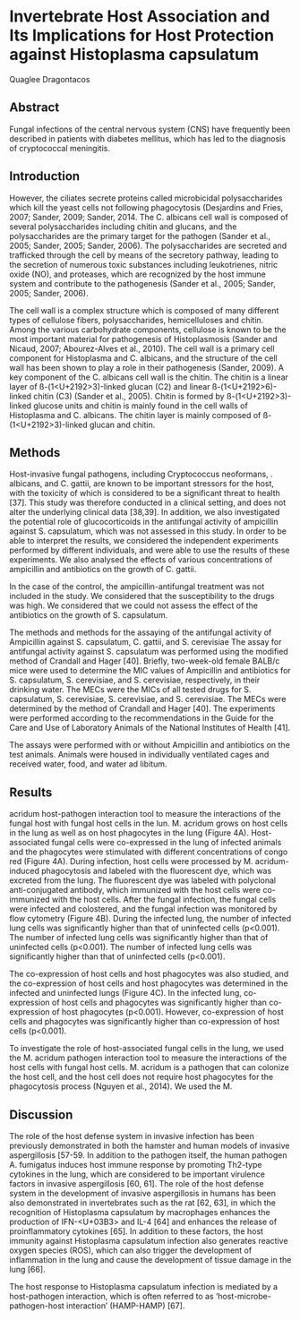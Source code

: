 # Invertebrate Host Association and Its Implications for Host Protection against Histoplasma capsulatum
Quaglee Dragontacos


## Abstract
Fungal infections of the central nervous system (CNS) have frequently been described in patients with diabetes mellitus, which has led to the diagnosis of cryptococcal meningitis.


## Introduction
However, the ciliates secrete proteins called microbicidal polysaccharides which kill the yeast cells not following phagocytosis (Desjardins and Fries, 2007; Sander, 2009; Sander, 2014. The C. albicans cell wall is composed of several polysaccharides including chitin and glucans, and the polysaccharides are the primary target for the pathogen (Sander et al., 2005; Sander, 2005; Sander, 2006). The polysaccharides are secreted and trafficked through the cell by means of the secretory pathway, leading to the secretion of numerous toxic substances including leukotrienes, nitric oxide (NO), and proteases, which are recognized by the host immune system and contribute to the pathogenesis (Sander et al., 2005; Sander, 2005; Sander, 2006).

The cell wall is a complex structure which is composed of many different types of cellulose fibers, polysaccharides, hemicelluloses and chitin. Among the various carbohydrate components, cellulose is known to be the most important material for pathogenesis of Histoplasmosis (Sander and Nicaud, 2007; Abourez-Alves et al., 2010). The cell wall is a primary cell component for Histoplasma and C. albicans, and the structure of the cell wall has been shown to play a role in their pathogenesis (Sander, 2009). A key component of the C. albicans cell wall is the chitin. The chitin is a linear layer of ß-(1<U+2192>3)-linked glucan (C2) and linear ß-(1<U+2192>6)-linked chitin (C3) (Sander et al., 2005). Chitin is formed by ß-(1<U+2192>3)-linked glucose units and chitin is mainly found in the cell walls of Histoplasma and C. albicans. The chitin layer is mainly composed of ß-(1<U+2192>3)-linked glucan and chitin.


## Methods
Host-invasive fungal pathogens, including Cryptococcus neoformans, . albicans, and C. gattii, are known to be important stressors for the host, with the toxicity of which is considered to be a significant threat to health [37]. This study was therefore conducted in a clinical setting, and does not alter the underlying clinical data [38,39]. In addition, we also investigated the potential role of glucocorticoids in the antifungal activity of ampicillin against S. capsulatum, which was not assessed in this study. In order to be able to interpret the results, we considered the independent experiments performed by different individuals, and were able to use the results of these experiments. We also analysed the effects of various concentrations of ampicillin and antibiotics on the growth of C. gattii.

In the case of the control, the ampicillin-antifungal treatment was not included in the study. We considered that the susceptibility to the drugs was high. We considered that we could not assess the effect of the antibiotics on the growth of S. capsulatum.

The methods and methods for the assaying of the antifungal activity of Ampicillin against S. capsulatum, C. gattii, and S. cerevisiae
The assay for antifungal activity against S. capsulatum was performed using the modified method of Crandall and Hager [40]. Briefly, two-week-old female BALB/c mice were used to determine the MIC values of Ampicillin and antibiotics for S. capsulatum, S. cerevisiae, and S. cerevisiae, respectively, in their drinking water. The MECs were the MICs of all tested drugs for S. capsulatum, S. cerevisiae, S. cerevisiae, and S. cerevisiae. The MECs were determined by the method of Crandall and Hager [40]. The experiments were performed according to the recommendations in the Guide for the Care and Use of Laboratory Animals of the National Institutes of Health [41].

The assays were performed with or without Ampicillin and antibiotics on the test animals. Animals were housed in individually ventilated cages and received water, food, and water ad libitum.


## Results
acridum host-pathogen interaction tool to measure the interactions of the fungal host with fungal host cells in the lun. M. acridum grows on host cells in the lung as well as on host phagocytes in the lung (Figure 4A). Host-associated fungal cells were co-expressed in the lung of infected animals and the phagocytes were stimulated with different concentrations of congo red (Figure 4A). During infection, host cells were processed by M. acridum-induced phagocytosis and labeled with the fluorescent dye, which was excreted from the lung. The fluorescent dye was labeled with polyclonal anti-conjugated antibody, which immunized with the host cells were co-immunized with the host cells. After the fungal infection, the fungal cells were infected and colostered, and the fungal infection was monitored by flow cytometry (Figure 4B). During the infected lung, the number of infected lung cells was significantly higher than that of uninfected cells (p<0.001). The number of infected lung cells was significantly higher than that of uninfected cells (p<0.001). The number of infected lung cells was significantly higher than that of uninfected cells (p<0.001).

The co-expression of host cells and host phagocytes was also studied, and the co-expression of host cells and host phagocytes was determined in the infected and uninfected lungs (Figure 4C). In the infected lung, co-expression of host cells and phagocytes was significantly higher than co-expression of host phagocytes (p<0.001). However, co-expression of host cells and phagocytes was significantly higher than co-expression of host cells (p<0.001).

To investigate the role of host-associated fungal cells in the lung, we used the M. acridum pathogen interaction tool to measure the interactions of the host cells with fungal host cells. M. acridum is a pathogen that can colonize the host cell, and the host cell does not require host phagocytes for the phagocytosis process (Nguyen et al., 2014). We used the M.


## Discussion
The role of the host defense system in invasive infection has been previously demonstrated in both the hamster and human models of invasive aspergillosis [57-59. In addition to the pathogen itself, the human pathogen A. fumigatus induces host immune response by promoting Th2-type cytokines in the lung, which are considered to be important virulence factors in invasive aspergillosis [60, 61]. The role of the host defense system in the development of invasive aspergillosis in humans has been also demonstrated in invertebrates such as the rat [62, 63], in which the recognition of Histoplasma capsulatum by macrophages enhances the production of IFN-<U+03B3> and IL-4 [64] and enhances the release of proinflammatory cytokines [65]. In addition to these factors, the host immunity against Histoplasma capsulatum infection also generates reactive oxygen species (ROS), which can also trigger the development of inflammation in the lung and cause the development of tissue damage in the lung [66].

The host response to Histoplasma capsulatum infection is mediated by a host-pathogen interaction, which is often referred to as ‘host-microbe-pathogen-host interaction’ (HAMP-HAMP) [67].
